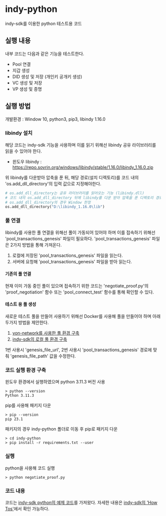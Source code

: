 # indy-python

indy-sdk를 이용한 python 테스트용 코드

## 실행 내용

내부 코드는 다음과 같은 기능을 테스트한다.
- Pool 연결
- 지갑 생성
- DID 생성 및 저장 (개인키 공개키 생성)
- VC 생성 및 저장
- VP 생성 및 증명

## 실행 방법

개발환경 : Window 10, python3, pip3, libindy 1.16.0

### libindy 설치

해당 코드는 indy-sdk 기능을 사용하며 이를 읽기 위해선 libindy 공유 라이브러리를 읽을 수 있어야 한다.

- 윈도우 libindy : https://repo.sovrin.org/windows/libindy/stable/1.16.0/libindy_1.16.0.zip

위 libindy를 다운받아 압축을 푼 뒤, 해당 경로(설치 디렉토리)를 코드 내의 'os.add_dll_directory'의 입력 값으로 지정해야한다. 

```python
# os.add_dll_directory는 공유 라이브러리를 읽어오는 기능 (libindy.dll)
# 코드 내의 os.add_dll_directory 뒤에 libindy를 다운 받아 압푹을 푼 디렉토리 경로를 뒤에 입력
# os.add_dll_directory의 경우 Window 한정
os.add_dll_directory("D:\libindy_1.16.0\lib") 
```

### 풀 연결

libindy를 사용한 풀 연결을 위해선 풀이 가동되어 있어야 하며 이를 접속하기 위해선 'pool_transactions_genesis' 파일이 필요하다.
'pool_transactions_genesis' 파일은 2가지 방법을 통해 가져온다.

1. 로컬에 저장된 'pool_transactions_genesis' 파일을 읽는다.
2. 서버에 요청해 'pool_transactions_genesis' 파일을 받아 읽는다.

#### 기존의 풀 연결

현재 이미 가동 중인 풀이 있으며 접속하기 위한 코드는 'negotiate_proof.py'의 'proof_negotiation' 함수 또는 'pool_connect_test' 함수를 통해 확인할 수 있다.

#### 테스트 용 풀 생성

새로운 테스트 풀을 만들어 사용하기 위해선 Docker를 사용해 풀을 만들어야 하며 아래 두가지 방법을 제안한다.

1. [von-network를 사용한 풀 환경 구축](https://github.com/bcgov/greenlight/blob/master/docker/VONQuickStartGuide.md)
2. [indy-sdk의 로컬 풀 환경 구축](https://github.com/hyperledger/indy-sdk#how-to-start-local-nodes-pool-with-docker)

1번 사용시 'genesis_file_url', 2번 사용시 'pool_transactions_genesis' 경로에 맞춰 'genesis_file_path' 값을 수정한다.

### 코드 실행 환경 구축

윈도우 환경에서 실행하였으며 python 3.11.3 버전 사용

    > python --version
    Python 3.11.3

pip를 사용해 패키지 다운

    > pip --version
    pip 23.1

패키지의 경우 indy-python 폴더로 이동 후 pip로 패키지 다운

    > cd indy-python
    > pip install -r requirements.txt --user

### 실행

python을 사용해 코드 실행

    > python negotiate_proof.py

### 코드 내용

코드는 [indy-sdk python의 예제 코드](https://github.com/hyperledger/indy-sdk/blob/main/docs/how-tos/negotiate-proof/python/negotiate_proof.py)를 가져왔다. 자세한 내용은 [indy-sdk의 'How Tos'](https://github.com/hyperledger/indy-sdk/tree/main/docs/how-tos)에서 확인 가능하다.
